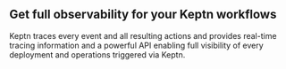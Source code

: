 ## Get full observability for your Keptn workflows

Keptn traces every event and all resulting actions and provides real-time tracing information and a powerful API enabling full visibility of every deployment and operations triggered via Keptn. 
